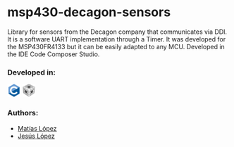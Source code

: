 # msp430-decagon-sensors
Library for sensors from the Decagon company that communicates via DDI. It is a software UART implementation through a Timer.
It was developed for the MSP430FR4133 but it can be easily adapted to any MCU. Developed in the IDE Code Composer Studio. 

### Developed in:
<p>
<img width="30" height="30" src="https://raw.githubusercontent.com/jesu95/jesu95/main/img/c-original.svg">
<img width="30" height="30" src="https://raw.githubusercontent.com/jesu95/jesu95/main/img/code_composer.jpg">
</p>

### Authors:

* [Matías López](https://github.com/matiflp/)
* [Jesús López](https://github.com/jesu95/)
